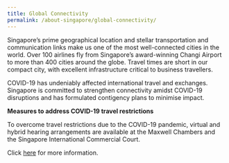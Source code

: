 ```yaml
---
title: Global Connectivity
permalink: /about-singapore/global-connectivity/
---
```


Singapore’s prime geographical location and stellar transportation and communication links make us one of the most well-connected cities in the world. Over 100 airlines fly from Singapore’s award-winning Changi Airport to more than 400 cities around the globe. Travel times are short in our compact city, with excellent infrastructure critical to business travellers. 

COVID-19 has undeniably affected international travel and exchanges. Singapore is committed to strengthen connectivity amidst COVID-19 disruptions and has formulated contigency plans to minimise impact.

**Measures to address COVID-19 travel restrictions**

To overcome travel restrictions due to the COVID-19 pandemic, virtual and hybrid hearing arrangements are available at the Maxwell Chambers and the Singapore International Commercial Court.

Click [here](https://www.maxwellchambers.com/2020/06/24/hybrid-and-virtual-hearings/) for more information.

